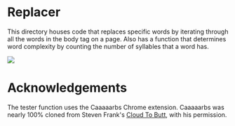 Replacer
=============

This directory houses code that replaces specific words by iterating through all the words in the body tag on a page. Also has a function that determines word complexity by counting the number of syllables that a word has.


<img src="http://otakujournalist.com/wp-content/uploads/2014/08/Screen-Shot-2014-08-19-at-1.58.31-PM.png" />

Acknowledgements
=============

The tester function uses the Caaaaarbs Chrome extension. Caaaaarbs was nearly 100% cloned from Steven Frank's <a href="https://github.com/panicsteve/cloud-to-butt">Cloud To Butt</a>, with his permission. 
